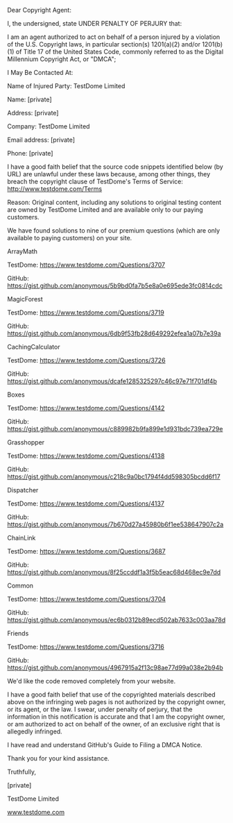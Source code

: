 Dear Copyright Agent:

I, the undersigned, state UNDER PENALTY OF PERJURY that:

I am an agent authorized to act on behalf of a person injured by a
violation of the U.S. Copyright laws, in particular section(s) 1201(a)(2)
and/or 1201(b)(1) of Title 17 of the United States Code, commonly referred
to as the Digital Millennium Copyright Act, or "DMCA";

I May Be Contacted At:

Name of Injured Party: TestDome Limited

Name: [private]

Address: [private]

Company: TestDome Limited

Email address: [private]

Phone: [private]

I have a good faith belief that the source code snippets identified below
(by URL) are unlawful under these laws because, among other things, they
breach the copyright clause of TestDome's Terms of Service:
http://www.testdome.com/Terms

Reason:
Original content, including any solutions to original testing content are
owned by TestDome Limited and are available only to our paying customers.

We have found solutions to nine of our premium questions (which are only
available to paying customers) on your site.

ArrayMath

TestDome: https://www.testdome.com/Questions/3707

GitHub: https://gist.github.com/anonymous/5b9bd0fa7b5e8a0e695ede3fc0814cdc

MagicForest

TestDome: https://www.testdome.com/Questions/3719

GitHub: https://gist.github.com/anonymous/6db9f53fb28d649292efea1a07b7e39a

CachingCalculator

TestDome: https://www.testdome.com/Questions/3726

GitHub: https://gist.github.com/anonymous/dcafe1285325297c46c97e71f701df4b

Boxes

TestDome: https://www.testdome.com/Questions/4142

GitHub: https://gist.github.com/anonymous/c889982b9fa899e1d931bdc739ea729e

Grasshopper

TestDome: https://www.testdome.com/Questions/4138

GitHub: https://gist.github.com/anonymous/c218c9a0bc1794f4dd598305bcdd6f17

Dispatcher

TestDome: https://www.testdome.com/Questions/4137

GitHub: https://gist.github.com/anonymous/7b670d27a45980b6f1ee538647907c2a

ChainLink

TestDome: https://www.testdome.com/Questions/3687

GitHub: https://gist.github.com/anonymous/8f25ccddf1a3f5b5eac68d468ec9e7dd

Common

TestDome: https://www.testdome.com/Questions/3704

GitHub: https://gist.github.com/anonymous/ec6b0312b89ecd502ab7633c003aa78d

Friends

TestDome: https://www.testdome.com/Questions/3716

GitHub: https://gist.github.com/anonymous/4967915a2f13c98ae77d99a038e2b94b

We'd like the code removed completely from your website.

I have a good faith belief that use of the copyrighted materials described
above on the infringing web pages is not authorized by the copyright owner,
or its agent, or the law.
I swear, under penalty of perjury, that the information in this
notification is accurate and that I am the copyright owner, or am
authorized to act on behalf of the owner, of an exclusive right that is
allegedly infringed.

I have read and understand GitHub's Guide to Filing a DMCA Notice.

Thank you for your kind assistance.

Truthfully,

[private]

TestDome Limited

www.testdome.com
